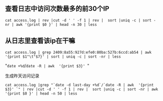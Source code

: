 ## 查看日志中访问次数最多的前30个IP

```
cat access.log | rev |cut -d ' ' -f 1 | rev |  sort |uniq -c | sort -nr | awk '{print $0 }' | head -n 30 | less
```

## 从日志里查看该ip在干嘛

```
cat access.log | grep 2409:8a55:927d:efe0:80ba:527b:6ccd:ab54 | awk '{print $1"\t"$7}' | sort | uniq -c | sort -nr | less
```





"`date +%d`/`date -R | awk  '{print $3}' `"

生成昨天访问记录

```
cat access.log |grep "`date -d last-day +%d`/`date -R | awk  '{print $3}' `" | rev |cut -d ' ' -f 1 | rev |  sort |uniq -c | sort -nr | awk '{print $0 }' | head -n 50 | less
```


